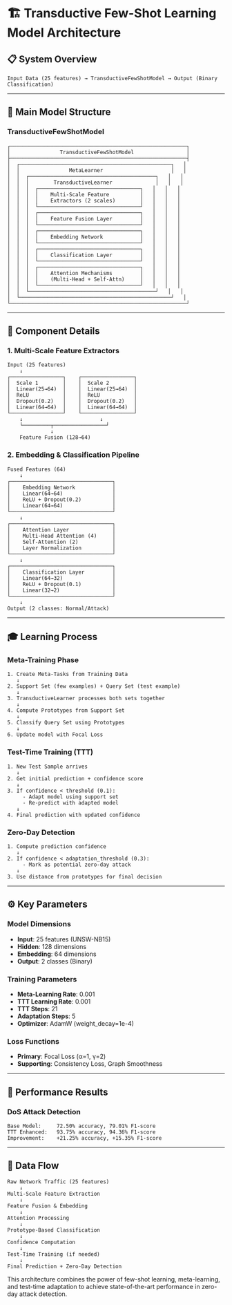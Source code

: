 # 🏗️ Transductive Few-Shot Learning Model Architecture

## **📋 System Overview**

```
Input Data (25 features) → TransductiveFewShotModel → Output (Binary Classification)
```

---

## **🎯 Main Model Structure**

### **TransductiveFewShotModel**

```
┌─────────────────────────────────────────────────────────┐
│                TransductiveFewShotModel                 │
├─────────────────────────────────────────────────────────┤
│  ┌─────────────────────────────────────────────────┐   │
│  │                MetaLearner                      │   │
│  │  ┌─────────────────────────────────────────┐   │   │
│  │  │        TransductiveLearner              │   │   │
│  │  │  ┌─────────────────────────────────┐   │   │   │
│  │  │  │    Multi-Scale Feature          │   │   │   │
│  │  │  │    Extractors (2 scales)        │   │   │   │
│  │  │  └─────────────────────────────────┘   │   │   │
│  │  │  ┌─────────────────────────────────┐   │   │   │
│  │  │  │    Feature Fusion Layer         │   │   │   │
│  │  │  └─────────────────────────────────┘   │   │   │
│  │  │  ┌─────────────────────────────────┐   │   │   │
│  │  │  │    Embedding Network            │   │   │   │
│  │  │  └─────────────────────────────────┘   │   │   │
│  │  │  ┌─────────────────────────────────┐   │   │   │
│  │  │  │    Classification Layer         │   │   │   │
│  │  │  └─────────────────────────────────┘   │   │   │
│  │  │  ┌─────────────────────────────────┐   │   │   │
│  │  │  │    Attention Mechanisms         │   │   │   │
│  │  │  │    (Multi-Head + Self-Attn)     │   │   │   │
│  │  │  └─────────────────────────────────┘   │   │   │
│  │  └─────────────────────────────────────────┘   │   │
│  └─────────────────────────────────────────────────┘   │
└─────────────────────────────────────────────────────────┘
```

---

## **🔧 Component Details**

### **1. Multi-Scale Feature Extractors**

```
Input (25 features)
    ↓
┌─────────────────┐    ┌─────────────────┐
│  Scale 1        │    │  Scale 2        │
│  Linear(25→64)  │    │  Linear(25→64)  │
│  ReLU           │    │  ReLU           │
│  Dropout(0.2)   │    │  Dropout(0.2)   │
│  Linear(64→64)  │    │  Linear(64→64)  │
└─────────────────┘    └─────────────────┘
    ↓                         ↓
    └─────────┬─────────────────┘
              ↓
    Feature Fusion (128→64)
```

### **2. Embedding & Classification Pipeline**

```
Fused Features (64)
    ↓
┌─────────────────────────────────┐
│    Embedding Network            │
│    Linear(64→64)                │
│    ReLU + Dropout(0.2)          │
│    Linear(64→64)                │
└─────────────────────────────────┘
    ↓
┌─────────────────────────────────┐
│    Attention Layer              │
│    Multi-Head Attention (4)     │
│    Self-Attention (2)           │
│    Layer Normalization          │
└─────────────────────────────────┘
    ↓
┌─────────────────────────────────┐
│    Classification Layer         │
│    Linear(64→32)                │
│    ReLU + Dropout(0.1)          │
│    Linear(32→2)                 │
└─────────────────────────────────┘
    ↓
Output (2 classes: Normal/Attack)
```

---

## **🎓 Learning Process**

### **Meta-Training Phase**

```
1. Create Meta-Tasks from Training Data
   ↓
2. Support Set (few examples) + Query Set (test example)
   ↓
3. TransductiveLearner processes both sets together
   ↓
4. Compute Prototypes from Support Set
   ↓
5. Classify Query Set using Prototypes
   ↓
6. Update model with Focal Loss
```

### **Test-Time Training (TTT)**

```
1. New Test Sample arrives
   ↓
2. Get initial prediction + confidence score
   ↓
3. If confidence < threshold (0.1):
     - Adapt model using support set
     - Re-predict with adapted model
   ↓
4. Final prediction with updated confidence
```

### **Zero-Day Detection**

```
1. Compute prediction confidence
   ↓
2. If confidence < adaptation_threshold (0.3):
     - Mark as potential zero-day attack
   ↓
3. Use distance from prototypes for final decision
```

---

## **⚙️ Key Parameters**

### **Model Dimensions**

- **Input**: 25 features (UNSW-NB15)
- **Hidden**: 128 dimensions
- **Embedding**: 64 dimensions
- **Output**: 2 classes (Binary)

### **Training Parameters**

- **Meta-Learning Rate**: 0.001
- **TTT Learning Rate**: 0.001
- **TTT Steps**: 21
- **Adaptation Steps**: 5
- **Optimizer**: AdamW (weight_decay=1e-4)

### **Loss Functions**

- **Primary**: Focal Loss (α=1, γ=2)
- **Supporting**: Consistency Loss, Graph Smoothness

---

## **🚀 Performance Results**

### **DoS Attack Detection**

```
Base Model:     72.50% accuracy, 79.01% F1-score
TTT Enhanced:   93.75% accuracy, 94.36% F1-score
Improvement:    +21.25% accuracy, +15.35% F1-score
```

---

## **🔄 Data Flow**

```
Raw Network Traffic (25 features)
    ↓
Multi-Scale Feature Extraction
    ↓
Feature Fusion & Embedding
    ↓
Attention Processing
    ↓
Prototype-Based Classification
    ↓
Confidence Computation
    ↓
Test-Time Training (if needed)
    ↓
Final Prediction + Zero-Day Detection
```

This architecture combines the power of few-shot learning, meta-learning, and test-time adaptation to achieve state-of-the-art performance in zero-day attack detection.



